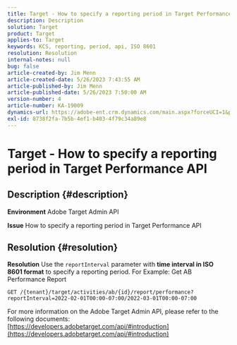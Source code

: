 ```yaml
---
title: Target - How to specify a reporting period in Target Performance API
description: Description
solution: Target
product: Target
applies-to: Target
keywords: KCS, reporting, period, api, ISO 8601
resolution: Resolution
internal-notes: null
bug: false
article-created-by: Jim Menn
article-created-date: 5/26/2023 7:43:55 AM
article-published-by: Jim Menn
article-published-date: 5/26/2023 7:50:00 AM
version-number: 4
article-number: KA-19009
dynamics-url: https://adobe-ent.crm.dynamics.com/main.aspx?forceUCI=1&pagetype=entityrecord&etn=knowledgearticle&id=1fa2f70f-99fb-ed11-8849-6045bd006e5a
exl-id: 8738f2fa-7b5b-4ef1-b403-4f79c34a89e8
---
```

# Target - How to specify a reporting period in Target Performance API

## Description {#description}


<b>Environment</b>
 Adobe Target Admin API

<b>Issue</b>
 How to specify a reporting period in Target Performance API


## Resolution {#resolution}


<b>Resolution</b>
Use the `reportInterval` parameter with <b>time interval in ISO 8601 format</b> to specify a reporting period.
For Example: Get AB Performance Report

`GET /{tenant}/target/activities/ab/{id}/report/performance?reportInterval=2022-02-01T00:00-07:00/2022-03-01T00:00-07:00`

For more information on the Adobe Target Admin API, please refer to the following documents:
[https://developers.adobetarget.com/api/#introduction](https://developers.adobetarget.com/api/#introduction)
